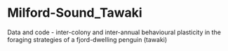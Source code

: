 # Milford-Sound_Tawaki
Data and code - inter-colony and inter-annual behavioural plasticity in the foraging strategies of a fjord-dwelling penguin (tawaki)
